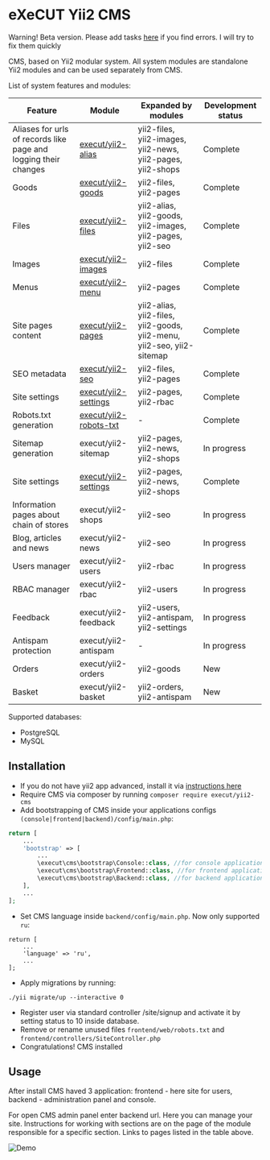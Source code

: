 # eXeCUT Yii2 CMS
Warning! Beta version. Please add tasks [here](https://github.com/execut/yii2-cms/issues) if you find errors. I will try to fix them quickly

CMS, based on Yii2 modular system. All system modules are standalone Yii2 modules and can be used separately from CMS.

List of system features and modules:

Feature | Module | Expanded by modules | Development status
-------------------- | ----------- | -------------- | ------
Aliases for urls of records like page and logging their changes | [execut/yii2-alias](http://github.com/execut/yii2-alias) | yii2-files, yii2-images, yii2-news, yii2-pages, yii2-shops | Complete
Goods | [execut/yii2-goods](http://github.com/execut/yii2-goods) | yii2-files, yii2-pages | Complete
Files | [execut/yii2-files](http://github.com/execut/yii2-files) | yii2-alias, yii2-goods, yii2-images, yii2-pages, yii2-seo | Complete
Images | [execut/yii2-images](http://github.com/execut/yii2-images) | yii2-files | Complete
Menus | [execut/yii2-menu](http://github.com/execut/yii2-menu) | yii2-pages | Complete
Site pages content | [execut/yii2-pages](http://github.com/execut/yii2-pages) | yii2-alias, yii2-files, yii2-goods, yii2-menu, yii2-seo, yii2-sitemap | Complete
SEO metadata | [execut/yii2-seo](http://github.com/execut/yii2-seo) | yii2-files, yii2-pages | Complete
Site settings | [execut/yii2-settings](http://github.com/execut/yii2-settings) | yii2-pages, yii2-rbac | Complete
Robots.txt generation | [execut/yii2-robots-txt](http://github.com/execut/yii2-robots-txt) | - | Complete
Sitemap generation | execut/yii2-sitemap | yii2-pages, yii2-news, yii2-shops | In progress
Site settings | [execut/yii2-settings](http://github.com/execut/yii2-settings) | yii2-pages, yii2-news, yii2-shops | Complete
Information pages about chain of stores | execut/yii2-shops | yii2-seo | In progress
Blog, articles and news | execut/yii2-news | yii2-seo | In progress
Users manager | execut/yii2-users | yii2-rbac | In progress
RBAC manager | execut/yii2-rbac | yii2-users | In progress
Feedback | execut/yii2-feedback | yii2-users, yii2-antispam, yii2-settings | In progress
Antispam protection | execut/yii2-antispam | - | In progress
Orders | execut/yii2-orders | yii2-goods | New
Basket | execut/yii2-basket | yii2-orders, yii2-antispam | New

Supported databases:
* PostgreSQL
* MySQL

## Installation

* If you do not have yii2 app advanced, install it via [instructions here](https://github.com/yiisoft/yii2-app-advanced/blob/master/docs/guide/start-installation.md)
* Require CMS via composer by running ```composer require execut/yii2-cms```
* Add bootstrapping of CMS inside your applications configs ```(console|frontend|backend)/config/main.php```:
```php
return [
    ...
    'bootstrap' => [
        ...
        \execut\cms\bootstrap\Console::class, //for console application
        \execut\cms\bootstrap\Frontend::class, //for frontend application
        \execut\cms\bootstrap\Backend::class, //for backend application
    ],
    ...
];
```
* Set CMS language inside ```backend/config/main.php```. Now only supported ```ru```:
```
return [
    ...
    'language' => 'ru',
    ...
];
```
* Apply migrations by running:
```ssh
./yii migrate/up --interactive 0
```
* Register user via standard controller /site/signup and activate it by setting status to 10 inside database.
* Remove or rename unused files ```frontend/web/robots.txt``` and ```frontend/controllers/SiteController.php```
* Congratulations! CMS installed

## Usage
After install CMS haved 3 application: frontend - here site for users, backend - administration panel and console.

For open CMS admin panel enter backend url. Here you can manage your site. Instructions for working with sections are on the page of the module responsible for a specific section. Links to pages listed in the table above.

![Demo](https://raw.githubusercontent.com/execut/yii2-cms/master/docs/demo.png)
